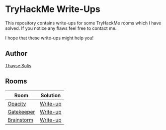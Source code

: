 # TryHackMe Write-Ups

This repository contains write-ups for some TryHackMe rooms which I have solved. If you notice any flaws feel free to contact me.

I hope that these write-ups might help you!

## Author

[Thayse Solis](https://tryhackme.com/p/thaysesolis)

## Rooms

| Room                                                | Solution                           |
|-----------------------------------------------------|------------------------------------|
| [Opacity](https://tryhackme.com/room/opacity)       | [Write-up](./opacity/README.md)    |
| [Gatekeeper](https://tryhackme.com/room/gatekeeper) | [Write-up](./gatekeeper/README.md) |
| [Brainstorm](https://tryhackme.com/room/brainstorm) | [Write-up](./brainstorm/README.md) |
